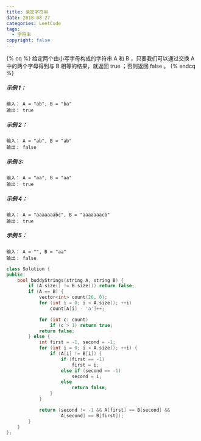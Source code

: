 ```yaml
---
title: 亲密字符串
date: 2018-08-27
categories: LeetCode
tags:
  - 字符串
copyright: false
---
```

{% cq %}
给定两个由小写字母构成的字符串 A 和 B ，只要我们可以通过交换 A 中的两个字母得到与 B 相等的结果，就返回 true ；否则返回 false 。
{% endcq %}
<!-- more -->
##### 示例 1：
``` 
输入： A = "ab", B = "ba"
输出： true
```
##### 示例 2：
```
输入： A = "ab", B = "ab"
输出： false
```
##### 示例 3:
```
输入： A = "aa", B = "aa"
输出： true
```
##### 示例 4：
```
输入： A = "aaaaaaabc", B = "aaaaaaacb"
输出： true
```
##### 示例 5：
```
输入： A = "", B = "aa"
输出： false
```

``` cpp
class Solution {
public:
    bool buddyStrings(string A, string B) {
        if (A.size() != B.size()) return false;
        if (A == B) {
            vector<int> count(26, 0);
            for (int i = 0; i < A.size(); ++i)
                count[A[i] - 'a']++;

            for (int c: count)
                if (c > 1) return true;
            return false;
        } else {
            int first = -1, second = -1;
            for (int i = 0; i < A.size(); ++i) {
                if (A[i] != B[i]) {
                    if (first == -1)
                        first = i;
                    else if (second == -1)
                        second = i;
                    else
                        return false;
                }
            }

            return (second != -1 && A[first] == B[second] &&
                    A[second] == B[first]);
        }
    }
};
```
